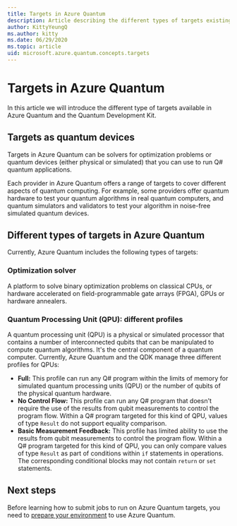```yaml
---
title: Targets in Azure Quantum
description: Article describing the different types of targets existing in Azure Quantum
author: KittyYeungQ
ms.author: kitty
ms.date: 06/29/2020
ms.topic: article
uid: microsoft.azure.quantum.concepts.targets
---
```


# Targets in Azure Quantum

In this article we will introduce the different type of targets available in
Azure Quantum and the Quantum Development Kit.

## Targets as quantum devices

Targets in Azure Quantum can be solvers for optimization
problems or quantum devices (either physical or simulated) that you can use to
run Q# quantum applications.

Each provider in Azure Quantum offers a range of targets to cover different
aspects of quantum computing. For example, some providers offer quantum hardware
to test your quantum algorithms in real quantum computers, and quantum
simulators and validators to test your algorithm in noise-free simulated quantum
devices.

## Different types of targets in Azure Quantum

Currently, Azure Quantum includes the following types of targets:

### Optimization solver

A platform to solve binary optimization problems on classical CPUs, or
hardware accelerated on field-programmable gate arrays (FPGA), GPUs or hardware annealers.

### Quantum Processing Unit (QPU): different profiles

A quantum processing unit (QPU) is a physical or simulated processor that
contains a number of interconnected qubits that can be manipulated to compute
quantum algorithms. It's the central component of a quantum computer. Currently, Azure Quantum and the QDK manage three different
profiles for QPUs:

- **Full:** This profile can run any Q# program within the
  limits of memory for simulated quantum processing units (QPU) or the number of qubits of the physical
  quantum hardware.
- **No Control Flow:** This profile can run any Q# program that doesn't
  require the use of the results from qubit measurements to control the
  program flow. Within a Q# program targeted for this kind of QPU, values of
  type `Result` do not support equality comparison.
- **Basic Measurement Feedback:** This profile has limited ability to use the
  results from qubit measurements to control the program flow. Within a Q# program
  targeted for this kind of QPU, you can only compare values of type `Result` as
  part of conditions within `if` statements in operations. The corresponding
  conditional blocks may not contain `return` or `set` statements.

## Next steps

Before learning how to submit jobs to run on Azure Quantum targets, you need to [prepare
your environment](xref:microsoft.azure.quantum.setup.cli) to use Azure Quantum.
